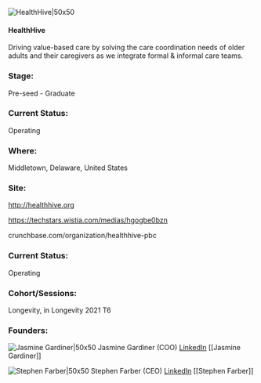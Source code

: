 

![HealthHive|50x50](https://apimg.techstars.com/connect/images/image_files/618bef0beec0376dc140c903/original/HealthHive_PBC_Logo.jpg)

#### HealthHive
Driving value-based care by solving the care coordination needs of older adults and their caregivers as we integrate formal & informal care teams.

### Stage: 
Pre-seed - Graduate 

### Current Status: 
Operating

### Where:
Middletown, Delaware, United States

### Site:
http://healthhive.org

https://techstars.wistia.com/medias/hgogbe0bzn

crunchbase.com/organization/healthhive-pbc

### Current Status: 
Operating

### Cohort/Sessions: 
Longevity, in Longevity 2021 T6

### Founders: 

![Jasmine Gardiner|50x50](https://www.f6s.com/static-resource/images/profile-placeholder-user.jpg) Jasmine Gardiner (COO) [LinkedIn](https://linkedin.com/in/jasmine-gardiner) [[Jasmine Gardiner]]

![Stephen Farber|50x50](https://apimg.techstars.com/connect/images/image_files/6224f7a90373500009ac3c84/original/Stephen_Farber_Headshot.jpeg) Stephen Farber (CEO) [LinkedIn](https://linkedin.com/in/sfarber) [[Stephen Farber]]


